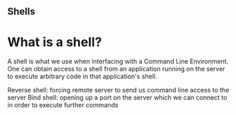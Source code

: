 ## Shells

# What is a shell?

A shell is what we use when interfacing with a Command Line Environment. One can obtain access to a shell from an application running on the server to execute arbitrary code in that application's shell.

Reverse shell: forcing remote server to send us command line access to the server
Bind shell: opening up a port on the server which we can connect to in order to execute further commands
